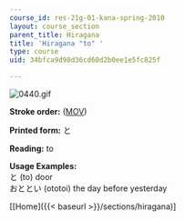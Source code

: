 ```yaml
---
course_id: res-21g-01-kana-spring-2010
layout: course_section
parent_title: Hiragana
title: 'Hiragana "to" '
type: course
uid: 34bfca9d98d36cd60d2b0ee1e5fc825f

---
```


![0440.gif](/coursemedia/res-21g-01-kana-spring-2010/9f86849a87f122e8b864cf18d974c954_0440.gif)

**Stroke order:** ([MOV](http://www.archive.org/download/MITRES21F.01S10_HIRAGANA_CHARACTERS/0440.mov))

**Printed form:** と

**Reading:** to

**Usage Examples:**  
と (to) door  
おととい (ototoi) the day before yesterday

  
\[[Home]({{< baseurl >}}/sections/hiragana)\]